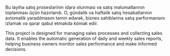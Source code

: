 Bu layihə satış proseslərinin idarə olunması və satış məlumatlarının toplanması üçün hazırlanıb.
O, gündəlik və həftəlik satış hesabatlarının avtomatik yaradılmasını təmin edərək,
biznes sahiblərinə satış performansını izləmək və qərar qəbul etməkdə kömək edir.


This project is designed for managing sales processes and collecting sales data.
It enables the automatic generation of daily and weekly sales reports,
helping business owners monitor sales performance and make informed decisions.
